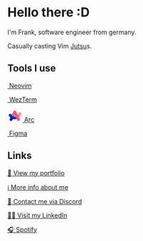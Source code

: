 # Hello there :D

I'm Frank, software engineer from germany.

Casually casting Vim [Jutsu](https://naruto.fandom.com/wiki/Jutsu)s.

## Tools I use

<a href="https://neovim.io/" target="_blank"><img style="height: 2em" alt="" src="https://upload.wikimedia.org/wikipedia/commons/3/3a/Neovim-mark.svg" /> Neovim</a> 

<a href="https://github.com/wez/wezterm" target="_blank"><img style="height: 2em" alt="" src="https://wezfurlong.org/wezterm/favicon.svg" /> WezTerm</a>

<a href="https://arc.net/" target="_blank"><img style="height: 2em" alt="" src="https://raw.githubusercontent.com/Frank-Mayer/Frank-Mayer/master/img/arc.svg" /> Arc</a>

<a href="https://www.figma.com/" target="_blank"><img style="height: 2em" alt="" src="https://upload.wikimedia.org/wikipedia/commons/3/33/Figma-logo.svg" /> Figma</a>

## Links

[👀 View my portfolio](https://www.frank-mayer.io/#my_portfolio)

[ℹ️ More info about me](https://www.frank-mayer.io/#about_me)

[💬 Contact me via Discord](https://discordapp.com/users/383628783187394561)

[👨‍💻 Visit my LinkedIn](https://linkedin.com/in/frank-mayer-de)

[🎧 Spotify](https://open.spotify.com/user/u73d67nen42ugnzo2zucxqotd?si=9f0df48fb51c42f5)

